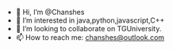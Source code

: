 - 👋 Hi, I’m @Chanshes
- 👀 I’m interested in java,python,javascript,C++
- 💞️ I’m looking to collaborate on TGUniversity.
- 📫 How to reach me:
         chanshes@outlook.com
<!---
Chanshes/Chanshes is a ✨ special ✨ repository because its `README.md` (this file) appears on your GitHub profile.
You can click the Preview link to take a look at your changes.
--->
